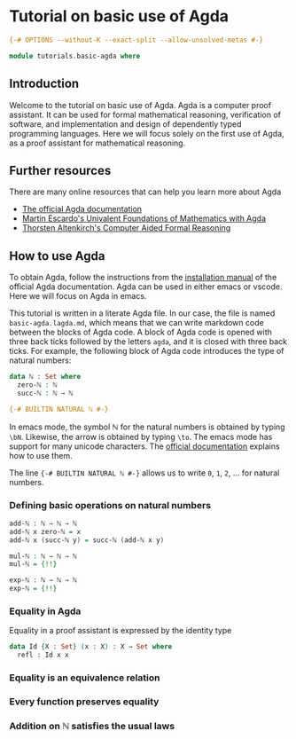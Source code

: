 # Tutorial on basic use of Agda

```agda
{-# OPTIONS --without-K --exact-split --allow-unsolved-metas #-}

module tutorials.basic-agda where
```

## Introduction

Welcome to the tutorial on basic use of Agda. Agda is a computer proof assistant. It can be used for formal mathematical reasoning, verification of software, and implementation and design of dependently typed programming languages. Here we will focus solely on the first use of Agda, as a proof assistant for mathematical reasoning.

## Further resources

There are many online resources that can help you learn more about Agda

* [The official Agda documentation](https://agda.readthedocs.io/en/v2.6.2.1/)
* [Martin Escardo's Univalent Foundations of Mathematics with Agda](https://www.cs.bham.ac.uk/~mhe/HoTT-UF-in-Agda-Lecture-Notes/)
* [Thorsten Altenkirch's Computer Aided Formal Reasoning](http://www.cs.nott.ac.uk/~psztxa/g53cfr/)

## How to use Agda

To obtain Agda, follow the instructions from the [installation manual](https://agda.readthedocs.io/en/v2.6.2.1/getting-started/installation.html) of the official Agda documentation. Agda can be used in either emacs or vscode. Here we will focus on Agda in emacs.

This tutorial is written in a literate Agda file. In our case, the file is named `basic-agda.lagda.md`, which means that we can write markdown code between the blocks of Agda code. A block of Agda code is opened with three back ticks followed by the letters `agda`, and it is closed with three back ticks. For example, the following block of Agda code introduces the type of natural numbers:

```agda
data ℕ : Set where
  zero-ℕ : ℕ
  succ-ℕ : ℕ → ℕ

{-# BUILTIN NATURAL ℕ #-}
```

In emacs mode, the symbol ℕ for the natural numbers is obtained by typing `\bN`. Likewise, the arrow is obtained by typing `\to`. The emacs mode has support for many unicode characters. The [official documentation](https://agda.readthedocs.io/en/v2.6.2.1/tools/emacs-mode.html#unicode-input) explains how to use them.

The line `{-# BUILTIN NATURAL ℕ #-}` allows us to write `0`, `1`, `2`, ... for natural numbers.

### Defining basic operations on natural numbers

```agda
add-ℕ : ℕ → ℕ → ℕ
add-ℕ x zero-ℕ = x
add-ℕ x (succ-ℕ y) = succ-ℕ (add-ℕ x y)

mul-ℕ : ℕ → ℕ → ℕ
mul-ℕ = {!!}

exp-ℕ : ℕ → ℕ → ℕ
exp-ℕ = {!!}
```

### Equality in Agda

Equality in a proof assistant is expressed by the identity type

```agda
data Id {X : Set} (x : X) : X → Set where
  refl : Id x x
```

### Equality is an equivalence relation

### Every function preserves equality

### Addition on ℕ satisfies the usual laws

###
